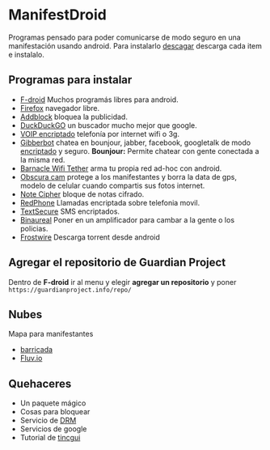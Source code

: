 # ManifestDroid

Programas pensado para poder comunicarse de modo seguro en una manifestación usando android.
Para instalarlo [descagar](paquetes) descarga cada item e instalalo.

## Programas para instalar

* [F-droid](https://f-droid.org/FDroid.apk) Muchos programás libres para android.
* [Firefox](http://f-droid.org/repository/browse/?fdfilter=firefox&fdid=org.mozilla.firefox) navegador libre.
* [Addblock](http://f-droid.org/repository/browse/?fdfilter=adblock&fdid=org.adblockplus.android) bloquea la publicidad.
* [DuckDuckGO](http://f-droid.org/repository/browse/?fdfilter=duck%20duck&fdid=se.johanhil.duckduckgo) un buscador mucho mejor que google.
* [VOIP encriptado](http://code.google.com/p/csipsimple/) telefonía por internet wifi o 3g.
* [Gibberbot](https://guardianproject.info/apps/gibber/) chatea en bounjour, jabber, facebook, googletalk de modo [encriptado](http://wiki.partidopirata.com.ar/Gibberbot_con_OTR) y seguro. **Bounjour:** Permite chatear con gente conectada a la misma red.
* [Barnacle Wifi Tether](http://f-droid.org/repository/browse/?fdfilter=Barnacle%20Wifi%20Tether&fdid=net.szym.barnacle) arma tu propia red ad-hoc con android.
* [Obscura cam](https://guardianproject.info/apps/obscuracam/) protege a los manifestantes y borra la data de gps, modelo de celular cuando compartis sus fotos internet.
* [Note Cipher](https://guardianproject.info/apps/) bloque de notas cifrado.
* [RedPhone](http://www.whispersystems.org/) Llamadas encriptada sobre telefonia movil.
* [TextSecure](http://www.whispersystems.org/) SMS encriptados.
* [Binaureal](http://f-droid.org/repository/browse/?fdfilter=binaural&fdid=com.ihunda.android.binauralbeat) Poner en un amplificador para cambar a la gente o los policias.
* [Frostwire](http://www.frostwire.com/) Descarga torrent desde android

## Agregar el repositorio de **Guardian Project**

Dentro de **F-droid** ir al menu y elegir **agregar un repositorio** y poner `https://guardianproject.info/repo/`

## Nubes

Mapa para manifestantes

* [barricada](http://barricada.esfriki.com/)
* [Fluv.io](http://fluv.io/)

## Quehaceres

* Un paquete mágico
* Cosas para bloquear
 * Servicio de [DRM](http://www.defectivebydesign.org/)
 * Servicios de google
* Tutorial de [tincgui](http://tinc-vpn.org/)
